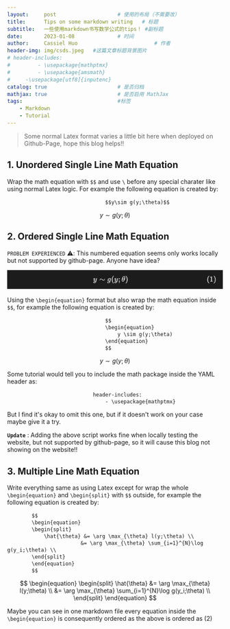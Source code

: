 ```yaml
---
layout:     post   				    # 使用的布局（不需要改）
title:      Tips on some markdown writing  	# 标题 
subtitle:   一些使用markdown书写数学公式的tips！ #副标题
date:       2023-01-08 				# 时间
author:     Cassiel Huo  						# 作者
header-img: img/csds.jpeg 	#这篇文章标题背景图片
# header-includes:
#         - \usepackage{mathptmx}
#         - \usepackage{amsmath}
#     -\usepackage[utf8]{inputenc}
catalog: true 						# 是否归档
mathjax: true                       # 是否启用 MathJax
tags:								#标签
    - Markdown
    - Tutorial
---
```


> Some normal Latex format varies a little bit here when deployed on Github-Page, hope this blog helps!!

## 1. Unordered Single Line Math Equation   
Wrap the math equation with `$$` and use `\` before any special charater like using normal Latex logic. For example the following equation is created by: 

                                    $$y\sim g(y;\theta)$$  

$$y \sim g(y;\theta)$$


## 2. Ordered Single Line Math Equation

`PROBLEM EXPERIENCED` ⚠️: This numbered equation seems only works locally but not supported by github-page. Anyone have idea?

<p align="center">
    <img src="/media/ordered_equation.png" width="">
</p>


Using the `\begin{equation}` format but also wrap the math equation inside `$$`, for example the following equation is created by:

                                    $$
                                    \begin{equation}
                                        y \sim g(y;\theta)
                                    \end{equation}
                                    $$

$$
\begin{equation}
    y \sim g(y;\theta)
\end{equation}
$$

Some tutorial would tell you to include the math package inside the YAML header as: 

                                header-includes:
                                    - \usepackage{mathptmx}

But I find it's okay to omit this one, but if it doesn't work on your case maybe give it a try.

**`Update`** : Adding the above script works fine when locally testing the website, but not supported by github-page, so it will cause this blog not showing on the website!!

## 3. Multiple Line Math Equation
Write everything same as using Latex except for wrap the whole `\begin{equation}` and `\begin{split}` with `$$` outside, for example the following equation is created by:

            $$
            \begin{equation}
            \begin{split}
                \hat{\theta} &= \arg \max_{\theta} l(y;\theta) \\ 
                            &= \arg \max_{\theta} \sum_{i=1}^{N}\log g(y_i;\theta) \\
            \end{split}
            \end{equation}
            $$

$$
\begin{equation}
\begin{split}
    \hat{\theta} &= \arg \max_{\theta} l(y;\theta) \\ 
                &= \arg \max_{\theta} \sum_{i=1}^{N}\log g(y_i;\theta) \\
\end{split}
\end{equation}
$$

Maybe you can see in one markdown file every equation inside the `\begin{equation}` is consequently ordered as the above is ordered as (2)




